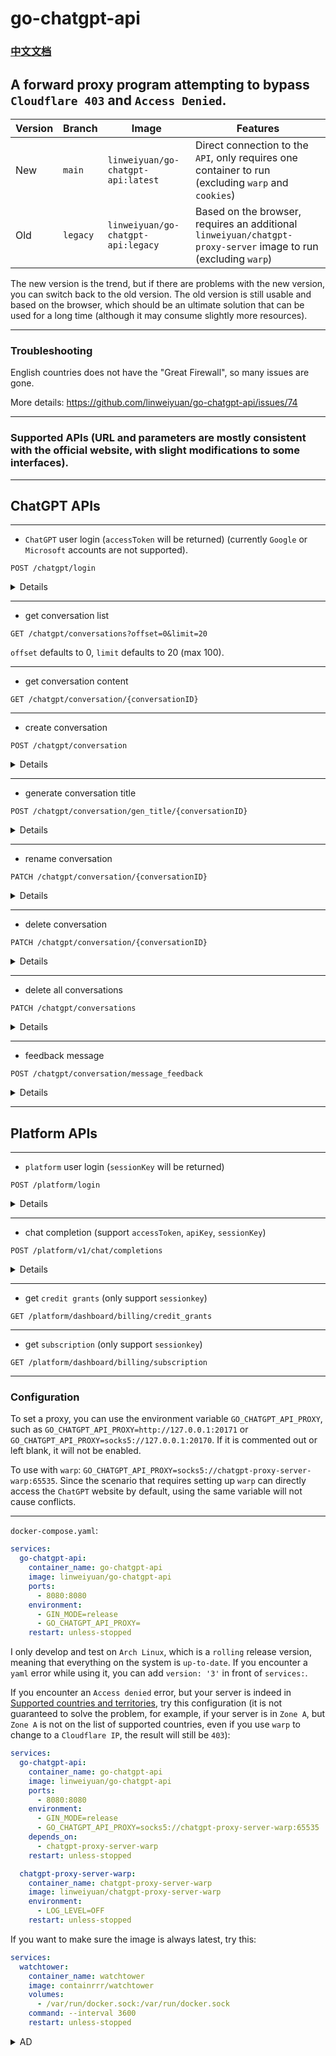# go-chatgpt-api

### [中文文档](README_zh.md)

## A forward proxy program attempting to bypass `Cloudflare 403` and `Access Denied`.

| Version | Branch   | Image                              | Features                                                                                                       |
|---------|----------|------------------------------------|----------------------------------------------------------------------------------------------------------------|
| New     | `main`   | `linweiyuan/go-chatgpt-api:latest` | Direct connection to the `API`, only requires one container to run (excluding `warp` and `cookies`)            | 
| Old     | `legacy` | `linweiyuan/go-chatgpt-api:legacy` | Based on the browser, requires an additional `linweiyuan/chatgpt-proxy-server` image to run (excluding `warp`) | 

The new version is the trend, but if there are problems with the new version, you can switch back to the old version.
The old version is still usable and based on the browser, which should be an ultimate solution that can be used for a
long time (although it may consume slightly more resources).

---

### Troubleshooting

English countries does not have the "Great Firewall", so many issues are gone.

More details: https://github.com/linweiyuan/go-chatgpt-api/issues/74

---

### Supported APIs (URL and parameters are mostly consistent with the official website, with slight modifications to some interfaces).

---

## ChatGPT APIs

---

- `ChatGPT` user login (`accessToken` will be returned) (currently `Google` or `Microsoft` accounts are not supported).

`POST /chatgpt/login`

<details>

```json
{
  "username": "email",
  "password": "password"
}
```

</details>

---

- get conversation list

`GET /chatgpt/conversations?offset=0&limit=20`

`offset` defaults to 0, `limit` defaults to 20 (max 100).

---

- get conversation content

`GET /chatgpt/conversation/{conversationID}`

---

- create conversation

`POST /chatgpt/conversation`

<details>

```json
{
  "action": "next",
  "messages": [
    {
      "id": "message id",
      "author": {
        "role": "user"
      },
      "content": {
        "content_type": "text",
        "parts": [
          "Hello World"
        ]
      }
    }
  ],
  "parent_message_id": "parent message id",
  "conversation_id": "conversation id",
  "model": "text-davinci-002-render-sha",
  "timezone_offset_min": -480,
  "history_and_training_disabled": false
}
```

</details>

---

- generate conversation title

`POST /chatgpt/conversation/gen_title/{conversationID}`

<details>

```json
{
  "message_id": "role assistant response message id"
}
```

</details>

---

- rename conversation

`PATCH /chatgpt/conversation/{conversationID}`

<details>

```json
{
  "title": "new title"
}
```

</details>

---

- delete conversation

`PATCH /chatgpt/conversation/{conversationID}`

<details>

```json
{
  "is_visible": false
}
```

</details>

---

- delete all conversations

`PATCH /chatgpt/conversations`

<details>

```json
{
  "is_visible": false
}
```

</details>

---

- feedback message

`POST /chatgpt/conversation/message_feedback`

<details>

```json
{
  "message_id": "message id",
  "conversation_id": "conversation id",
  "rating": "thumbsUp/thumbsDown"
}
```

</details>

---

## Platform APIs

---

- `platform` user login (`sessionKey` will be returned)

`POST /platform/login`

<details>

```json
{
  "username": "email",
  "password": "password"
}
```

</details>

---

- chat completion (support `accessToken`, `apiKey`, `sessionKey`)

`POST /platform/v1/chat/completions`

<details>

```json
{
  "messages": [
    {
      "role": "user",
      "content": "Hello World"
    }
  ],
  "model": "gpt-3.5-turbo",
  "stream": true
}
```

</details>

---

- get `credit grants` (only support `sessionkey`)

`GET /platform/dashboard/billing/credit_grants`

---

- get `subscription` (only support `sessionkey`)

`GET /platform/dashboard/billing/subscription`

---

### Configuration

To set a proxy, you can use the environment variable `GO_CHATGPT_API_PROXY`, such
as `GO_CHATGPT_API_PROXY=http://127.0.0.1:20171` or `GO_CHATGPT_API_PROXY=socks5://127.0.0.1:20170`. If it is commented
out or left blank, it will not be enabled.

To use with `warp`: `GO_CHATGPT_API_PROXY=socks5://chatgpt-proxy-server-warp:65535`. Since the scenario that requires
setting up `warp` can directly access the `ChatGPT` website by default, using the same variable will not cause
conflicts.

---

`docker-compose.yaml`:

```yaml
services:
  go-chatgpt-api:
    container_name: go-chatgpt-api
    image: linweiyuan/go-chatgpt-api
    ports:
      - 8080:8080
    environment:
      - GIN_MODE=release
      - GO_CHATGPT_API_PROXY=
    restart: unless-stopped
```

I only develop and test on `Arch Linux`, which is a `rolling` release version, meaning that everything on the system is
`up-to-date`. If you encounter a `yaml` error while using it, you can add `version: '3'` in front of `services:`.

If you encounter an `Access denied` error, but your server is indeed
in [Supported countries and territories](https://platform.openai.com/docs/supported-countries), try this
configuration (it is not guaranteed to solve the problem, for example, if your server is in `Zone A`, but `Zone A`
is not on the list of supported countries, even if you use `warp` to change to a `Cloudflare IP`, the result will still
be
`403`):

```yaml
services:
  go-chatgpt-api:
    container_name: go-chatgpt-api
    image: linweiyuan/go-chatgpt-api
    ports:
      - 8080:8080
    environment:
      - GIN_MODE=release
      - GO_CHATGPT_API_PROXY=socks5://chatgpt-proxy-server-warp:65535
    depends_on:
      - chatgpt-proxy-server-warp
    restart: unless-stopped

  chatgpt-proxy-server-warp:
    container_name: chatgpt-proxy-server-warp
    image: linweiyuan/chatgpt-proxy-server-warp
    environment:
      - LOG_LEVEL=OFF
    restart: unless-stopped
```

If you want to make sure the image is always latest, try this:

```yaml
services:
  watchtower:
    container_name: watchtower
    image: containrrr/watchtower
    volumes:
      - /var/run/docker.sock:/var/run/docker.sock
    command: --interval 3600
    restart: unless-stopped
```

<details>

<summary>AD</summary>

`Vultr` Referral Program: https://www.vultr.com/?ref=7372562

</details>
